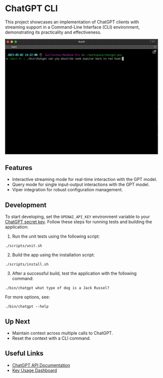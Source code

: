# ChatGPT CLI

This project showcases an implementation of ChatGPT clients with streaming support in a Command-Line Interface (CLI)
environment, demonstrating its practicality and effectiveness.

![a screenshot](resources/recording.gif)

## Features

* Interactive streaming mode for real-time interaction with the GPT model.
* Query mode for single input-output interactions with the GPT model.
* Viper integration for robust configuration management.

## Development

To start developing, set the `OPENAI_API_KEY` environment variable to
your [ChatGPT secret key](https://platform.openai.com/account/api-keys). Follow these steps for running tests and
building the application:

1. Run the unit tests using the following script:

```shell
./scripts/unit.sh
```

2. Build the app using the installation script:

```shell
./scripts/install.sh
```

3. After a successful build, test the application with the following command:

```shell
./bin/chatgpt what type of dog is a Jack Russel?
```

For more options, see:

```shell
./bin/chatgpt --help
```

## Up Next

* Maintain context across multiple calls to ChatGPT.
* Reset the context with a CLI command.

## Useful Links

* [ChatGPT API Documentation](https://platform.openai.com/docs/introduction/overview)
* [Key Usage Dashboard](https://platform.openai.com/account/usage)